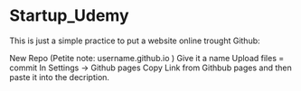 # Startup_Udemy

This is just a simple practice to put a website online trought Github:

New Repo (Petite note: username.github.io )
Give it a name
Upload files = commit
In Settings -> Github pages
Copy Link from Githbub pages and then paste it into the decription.
